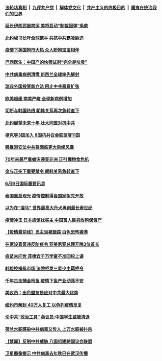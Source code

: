 ####  [法轮功真相](../../../../basic/blob/master/README.md?t=06100634) &nbsp;|&nbsp; [九评共产党](../../../../9ping.md/blob/master/README.md?t=06100634) &nbsp;|&nbsp; [解体党文化](../../../../jtdwh.md/blob/master/README.md?t=06100634)  &nbsp;|&nbsp; [共产主义的终极目的](../../../../gczydzjmd.md/blob/master/README.md?t=06100634) &nbsp;|&nbsp; [魔鬼在统治我们的世界](../../../../mgztzwmdsj.md/blob/master/README.md?t=06100634) 

#### [延长伊朗武器禁运  美将启动“制裁回弹”条款](../pages/prog202/a102867121.md?t=06100634) 

#### [北约秘书长吁全球携手 共抗中共霸凌胁迫](../pages/prog202/a102867083.md?t=06100634) 

#### [疫情下英国狗市大热 众人盼狗宝宝相伴](../pages/prog202/a102867093.md?t=06100634) 

#### [巴西医生：中国产的快筛试剂“完全是垃圾”](../pages/prog202/a102867028.md?t=06100634) 

#### [中共病毒病例清零 新西兰全球率先解封](../pages/prog202/a102867056.md?t=06100634) 

#### [瑞典外国投资新立法 阻止中共恶意扩张](../pages/prog202/a102867022.md?t=06100634) 

#### [欧美趋缓 南美严峻 全球新病例增加](../pages/prog202/a102866949.md?t=06100634) 

#### [切断与韩国热线 朝韩关系再次急转直下](../pages/prog202/a102866944.md?t=06100634) 

#### [北约展望未来十年 壮大同盟对抗中共](../pages/prog202/a102866961.md?t=06100634) 

#### [捷克等3国加入 8国抗共议会联盟变11国](../pages/prog202/a102866908.md?t=06100634) 

#### [强推港安法中共将面临更大后续风暴](../pages/prog202/a102866864.md?t=06100634) 


#### [70年来最严重蝗灾袭亚非洲 正引爆粮食危机](../pages/prog202/a102866735.md?t=06100634) 

#### [金与正突下重要禁令 朝韩关系急转直下](../pages/prog202/a102866696.md?t=06100634) 

#### [6月9日国际重要讯息](../pages/prog202/a102866693.md?t=06100634) 

#### [泰国重启观光 疫情控制得当国家拟先开放](../pages/prog202/a102866690.md?t=06100634) 

#### [以为在“溜马” 世界最高大丹犬再创最长寿世纪](../pages/prog202/a102866643.md?t=06100634) 

#### [疫情冲击 日本旅馆找买主 中国富人趁机收购保资产](../pages/prog202/a102866595.md?t=06100634) 

#### [【役情最前线】民主派被跟踪 白色恐怖袭港](../pages/prog202/a102866425.md?t=06100634) 

#### [在家设喜宴违反防疫令 亚美尼亚总理开除3位首长](../pages/prog202/a102866475.md?t=06100634) 

#### [疫苗未问世 菲律宾千万学童不准回校上课](../pages/prog202/a102866444.md?t=06100634) 

#### [韩检控操纵市场 法院拒发三星少主羁押令](../pages/prog202/a102866436.md?t=06100634) 


#### [千年古法捕金枪鱼 疫情下鱼产业动荡不安](../pages/prog202/a102866226.md?t=06100634) 

#### [美议员：出色盟友是应对中共最大优势](../pages/prog202/a102866216.md?t=06100634) 

#### [纽约市解封 40万人复工 以色列疫情反复](../pages/prog202/a102866206.md?t=06100634) 

#### [沦中共“政治工具” 英议员:中国学生或被清退](../pages/prog202/a102866179.md?t=06100634) 

#### [荷兰水貂感染中共病毒又传人 上万水貂被扑杀](../pages/prog202/a102866153.md?t=06100634) 

#### [【禁闻】反制中共威胁 八国组建跨国议会联盟](../pages/prog202/a102866195.md?t=06100634) 

#### [卫星图像提示 中共病毒去年秋已在武汉传播](../pages/prog202/a102866151.md?t=06100634) 

